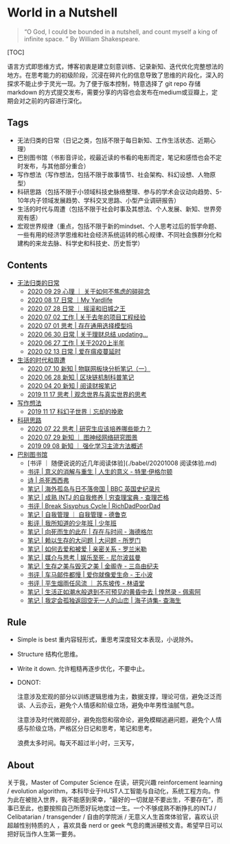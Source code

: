 # World in a Nutshell

>   “O God, I could be bounded in a nutshell, and count myself a king of infinite space. ”   By William Shakespeare.

[TOC]

语言方式即思维方式，博客初衷是建立刻意训练、记录新知、迭代优化完整想法的地方。在思考能力的初级阶段，沉浸在碎片化的信息导致了思维的片段化，深入的探求不能止步于灵光一现。为了便于版本控制，特意选择了 git repo 存储 markdown 的方式提交发布，需要分享的内容也会发布在medium或豆瓣上，定期会对之前的内容进行深化。

## Tags

-   无法归类的日常（日记之类，包括不限于每日新知、工作生活状态、近期心理）
-   巴别图书馆（书影音评论，视最近读的书看的电影而定，笔记和感悟也会不定时发布，与其他部分重合）
-   写作想法（写作想法，包括不限于故事情节、社会架构、科幻设想、人物原型）
-   科研思路（包括不限于小领域科技史脉络整理、参与的学术会议动向趋势、5-10年内子领域发展趋势、学科交叉思路、小型产业调研报告）
-   生活的时代与周遭（包括不限于社会时事及其想法、个人发展、新知、世界旁观有感）
-   宏观世界规律（重点，包括不限于新的mindset、个人思考过后的哲学命题、一些有用的经济学思维和社会经济系统运转的核心规律、不同社会族群分化和建构的来龙去脉、科学史和科技史、历史哲学）

## Contents

-   [无法归类的日常](https://github.com/Dasein-Yang/Babel-Library/tree/master/daily)
    -   [2020 09 29 心理 ｜ 关于如何不焦虑的碎碎念](./daily/20200929.md)
    -   [2020 08 17 日常 ｜My Yardlife](./daily/20200817Yardlife.md)
    -   [2020 07 28 日常 ｜ 摇滚和旧城之王](./daily/20200728Rock.md)
    -   [2020 07 02 工作 | 关于去年的项目工程经验](./daily/20200702EngineeringExperience.md)
    -   [2020 07 01 思考 | 存在通用选择模型吗](./daily/20200701Choices.md)
    -   [2020 06 30 日常 | 关于理财总结 updating…](./daily/202006InvestSummary.md)
    -   [2020 06 27 工作 | 关于2020上半年](./daily/20200627HalfYear.md)
    -   [2020 02 13 日常 | 爱在瘟疫蔓延时](./daily/20200213LoveInDesease.md)
-   [生活的时代和周遭](./times)
    -   [2020 07 10 新知 | 物联网板块分析笔记（一）](./times/20200710InternetOfThing.md)
    -   [2020 06 28 新知 | 区块链机制科普笔记](./times/20200628BlockChain.md)
    -   [2020 04 20 新知 | 阅读财报笔记](./times/20200420FinancialReport.md)
    -   [2019 11 17 思考 | 观念世界与真实世界的思考](./times/20191117ConceptsAndTrueWorld.md)
-   [写作想法](./novels)
    -   [2019 11 17 科幻子世界｜忘却的挽歌](./novels/20191117memory.md)
-   [科研思路](./research)
    -   [2020 07 22 思考 | 研究生应该培养哪些能力？](./research/202007223YearsSchedule.md)
    -   [2020 07 29 新知 ｜ 图神经网络研究图景](./research/20200729GNN_Taxonomy.md)
    -   [2019 09 08 新知 ｜ 强化学习主流方法概述](./research/20190908ReinforcementLearning.md)
-   [巴别图书馆](./babel)
    -   [书评 ｜ 随便说说的近几年阅读体验](./babel/20201008 阅读体验.md)
    -   [书评 | 意义的消解与重生 | 人生的意义 - 特里·伊格尔顿](./babel/20190423ReviewOfLifeMeaning.md)
    -   [诗 | 杀死西西弗](./babel/20190501Poem1.md)
    -   [笔记 | 海外孤岛与日不落帝国 | BBC 英国史纪录片](./babel/20170806EnglishHistory.md)
    -   [笔记 | 成熟 INTJ 的自我修养 | 穷查理宝典 - 查理芒格](./babel/202004查理芒格.md)
    -   [书评 | Break Sisyphus Cycle | RichDadPoorDad](./babel/20200412BreakSisyphus.md)
    -   [笔记 | 自我管理 ｜ 自我管理 - 德鲁克](./babel/20200606自我管理.md)
    -   [影评 | 我所知道的少年班 | 少年班](./babel/201612我所知道的少年班.md)
    -   [笔记 | 向死而生的此在 | 存在与时间 - 海德格尔](./babel/201812存在与时间.md)
    -   [笔记 | 赖以生存的大问题 | 大问题 - 所罗门](./babel/201809大问题.md)
    -   [笔记 | 如何去爱和被爱 | 亲密关系 - 罗兰米勒](./babel/201808亲密关系.md)
    -   [笔记 | 媒介与思考 | 娱乐至死 - 尼尔波兹曼](./babel/201811娱乐至死.md)
    -   [笔记 | 生存之美与毁灭之美 | 金阁寺 - 三岛由纪夫](./babel/201807金阁寺.md)
    -   [书评 | 车马邮件都慢 | 爱你就像爱生命 - 王小波](./babel/201701车马邮件都慢.md)
    -   [书评 | 平生烟雨任风流 ｜ 苏东坡传 - 林语堂](./babel/201706sushi.md)
    -   [笔记 | 生活正如潮水般退到不可预见的黄昏中去 | 惶然录 - 佩索阿](./babel/201809惶然录.md)
    -   [笔记 | 我定会孤独返回空无一人的山峦 | 海子诗集- 查海生](./babel/201806海子诗全集.md)



## Rule

-   Simple is best 重内容轻形式，重思考深度轻文本表现，小说除外。

-   Structure 结构化思维。

-   Write it down. 允许粗糙再逐步优化，不要中止。

-   DONOT: 

    注意涉及宏观的部分以训练逻辑思维为主，数据支撑，理论可信，避免泛泛而谈、人云亦云，避免个人情感和阶级立场，避免中年男性油腻气息。

    注意涉及时代微观部分，避免抱怨和宿命论，避免模糊逃避问题，避免个人情感与阶级立场，严格区分日记和思考，笔记和思考。
    
    浪费太多时间。每天不超过半小时，三天写，

## About

关于我，Master of Computer Science 在读，研究兴趣 reinforcement learning / evolution algorithm，本科毕业于HUST人工智能与自动化，系统工程方向。作为此在被抛入世界，我不能感到荣幸，“最好的一切就是不要出生，不要存在”，而事已至此，也要按照自己所愿好玩地度过一生。一个不够成熟不断挣扎的INTJ / Celibatarian / transgender / 自由的学院派 / 无意义人生首席体验官，喜欢认识超越性别特质的人 ，喜欢具备 nerd or geek 气息的鹰派硬核文青。希望早日可以把好玩当作人生第一要务。



